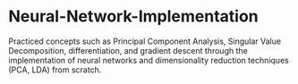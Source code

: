 # Neural-Network-Implementation

Practiced concepts such as Principal Component Analysis, Singular Value Decomposition, differentiation, and gradient descent through the implementation of neural networks and dimensionality reduction techniques (PCA, LDA) from scratch.
